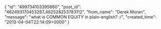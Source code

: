  {
   "id": "499734103395860",
   "post_id": "462493170453287_462528253783112",
   "from_name": "Derek Moran",
   "message": "what is COMMON EQUITY in plain-english? :/",
   "created_time": "2013-04-04T22:14:09+0000"
 }
